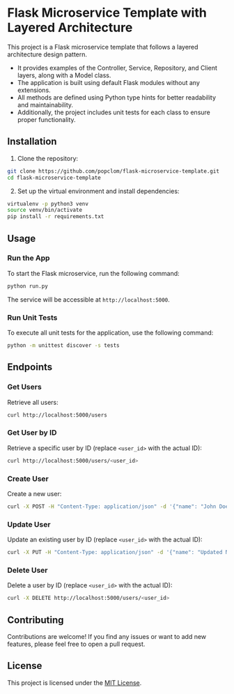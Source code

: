 # Flask Microservice Template with Layered Architecture

This project is a Flask microservice template that follows a layered architecture design pattern.
- It provides examples of the Controller, Service, Repository, and Client layers, along with a Model class. 
- The application is built using default Flask modules without any extensions. 
- All methods are defined using Python type hints for better readability and maintainability.
- Additionally, the project includes unit tests for each class to ensure proper functionality.

## Installation

1. Clone the repository:

```bash
git clone https://github.com/popclom/flask-microservice-template.git
cd flask-microservice-template
```

2. Set up the virtual environment and install dependencies:

```bash
virtualenv -p python3 venv
source venv/bin/activate
pip install -r requirements.txt
```

## Usage

### Run the App

To start the Flask microservice, run the following command:

```bash
python run.py
```

The service will be accessible at `http://localhost:5000`.

### Run Unit Tests

To execute all unit tests for the application, use the following command:

```bash
python -m unittest discover -s tests
```

## Endpoints

### Get Users

Retrieve all users:

```bash
curl http://localhost:5000/users
```

### Get User by ID

Retrieve a specific user by ID (replace `<user_id>` with the actual ID):

```bash
curl http://localhost:5000/users/<user_id>
```

### Create User

Create a new user:

```bash
curl -X POST -H "Content-Type: application/json" -d '{"name": "John Doe", "email": "john@example.com"}' http://localhost:5000/users
```

### Update User

Update an existing user by ID (replace `<user_id>` with the actual ID):

```bash
curl -X PUT -H "Content-Type: application/json" -d '{"name": "Updated Name", "email": "updated@example.com"}' http://localhost:5000/users/<user_id>
```

### Delete User

Delete a user by ID (replace `<user_id>` with the actual ID):

```bash
curl -X DELETE http://localhost:5000/users/<user_id>
```

## Contributing

Contributions are welcome! If you find any issues or want to add new features, please feel free to open a pull request.

## License

This project is licensed under the [MIT License](LICENSE).
